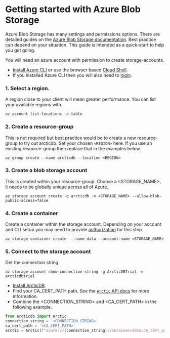# Getting started with Azure Blob Storage

Azure Blob Storage has many settings and permissions options.
There are detailed guides on the [Azure Blob Storage documentation](https://learn.microsoft.com/en-us/azure/storage/blobs/).
Best practice can depend on your situation.
This guide is intended as a quick-start to help you get going.

You will need an azure account with permission to create storage-accounts.
- [Install Azure CLI](https://learn.microsoft.com/en-us/cli/azure/install-azure-cli) or use the browser based [Cloud Shell](https://shell.azure.com/).
- If you installed Azure CLI then you will also need to [login](https://learn.microsoft.com/en-us/cli/azure/authenticate-azure-cli).

### 1. Select a region.  

A region close to your client will mean greater performance.
You can list your available regions with.
```
az account list-locations -o table
```

### 2. Create a resource-group

This is not required but best practice would be to create a new resource-group to try out arcticdb.
Set your chosen `<REGION>` here.
If you use an existing resource-group then replace that in the examples below.
```
az group create --name arcticdb --location <REGION>
```

### 3. Create a blob storage account 
This is created within your resource-group.  Choose a <STORAGE_NAME>, it needs to be globally unique across all of Azure.
```
az storage account create -g arcticdb -n <STORAGE_NAME> --allow-blob-public-access=false
```

### 4. Create a container
Create a container within the storage account.  Depending on your account and CLI setup you may need to provide [authorization](https://learn.microsoft.com/en-us/azure/storage/blobs/authorize-data-operations-cli) for this step.
```
az storage container create  --name data --account-name <STORAGE_NAME>
```


### 5. Connect to the storage account

Get the connection string
```
az storage account show-connection-string -g ArcticDBTrial -n arcticdbtrial
```

- [Install ArcticDB](https://github.com/man-group/ArcticDB#readme).
- Find your CA_CERT_PATH path. See the [`Arctic` API docs](https://docs.arcticdb.io/api/arcticdb/arcticdb.Arctic#arcticdb.Arctic) for more information.
- Combine the <CONNECTION_STRING> and <CA_CERT_PATH> in the following example.
```python
from arcticdb import Arctic
connection_string = '<CONNECTION_STRING>'
ca_cert_path = '<CA_CERT_PATH>'
arctic = Arctic(f"azure://{connection_string};Container=data;CA_cert_path={ca_cert_path}")
```
